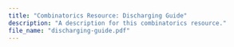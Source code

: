 ```yaml
---
title: "Combinatorics Resource: Discharging Guide"
description: "A description for this combinatorics resource."
file_name: "discharging-guide.pdf"
---
```

